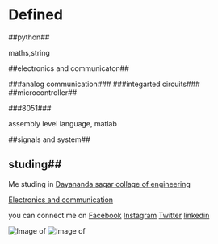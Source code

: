 # Defined #

##python##

maths,string

##electronics and communicaton##

###analog communication###
###integarted circuits###
##microcontroller##

###8051###

assembly level language, matlab

##signals and system##
## studing##

Me studing in [Dayananda sagar collage of engineering](http://dayanandasagar.edu/dsce/)

[Electronics and communication](http://dayanandasagar.edu/dsce/electronics-and-communication)

you can connect me on [Facebook](https://www.facebook.com/profile.php?id=100011421298777)     [Instagram](https://www.instagram.com/prasad.gola//)     [Twitter](https://twitter.com/basavaprasad11)   [linkedin](https://www.linkedin.com/in/basava-prasad-gola-997864137/)


![Image of](https://octodex.github.com/images/yaktocat.png)
![Image of](http://cdn1.alphr.com/sites/alphr/files/2017/04/moto_g5_plus_7.jpg)
